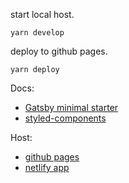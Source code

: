 start local host.

```shell
yarn develop
```

deploy to github pages.

```shell
yarn deploy
```

Docs:
- [Gatsby minimal starter](https://www.gatsbyjs.com/docs/?utm_source=starter&utm_medium=readme&utm_campaign=minimal-starter)
- [styled-components](https://styled-components.com/)

Host:
- [github pages](https://schaeferjessica.github.io/hello/)
- [netlify app](https://jessicaschaefer.netlify.app/)
